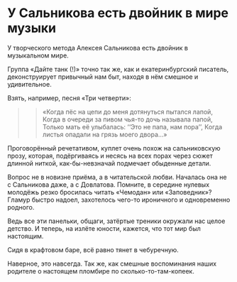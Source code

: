 
# У Сальникова есть двойник в мире музыки

​​У творческого метода Алексея Сальникова есть двойник в музыкальном мире. 

Группа «Дайте танк (!)» точно так же, как и екатеринбургский писатель, деконструирует привычный нам быт, находя в нём смешное и удивительное.

Взять, например, песня «Три четверти»:

> > «Когда пёс на цепи до меня дотянуться пытался лапой,
> > Когда в очереди за пивом чья-то дочь называла папой, 
> > Только мать её улыбалась: ‘‘Это не папа, нам пора’’,
> > Когда листья опадали на грязь моего двора…»

Проговорённый речетативом, куплет очень похож на сальниковскую прозу, которая, подёргиваясь и несясь на всех порах через сюжет длинной ниткой, как-бы-невзначай подмечает обыденные детали.

Вопрос не в новизне приёма, а в читательской любви. Началась она не с Сальникова даже, а с Довлатова. Помните, в середине нулевых молодёжь резко бросилась читать «Чемодан» или «Заповедник»? Гламур быстро надоел, захотелось чего-то ироничного и одновременно родного.

Ведь все эти панельки, общаги, затёртые треники окружали нас целое детство. И теперь, на излёте юности, кажется, что тот мир был настоящим. 

Сидя в крафтовом баре, всё равно тянет в чебуречную.

Наверное, это навсегда. Так же, как смешные воспоминания наших родителе о настоящем пломбире по сколько-то-там-копеек.